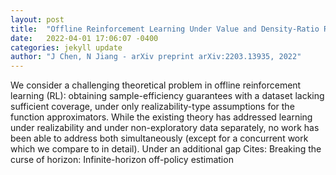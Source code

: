 ```yaml
---
layout: post
title:  "Offline Reinforcement Learning Under Value and Density-Ratio Realizability: the Power of Gaps"
date:   2022-04-01 17:06:07 -0400
categories: jekyll update
author: "J Chen, N Jiang - arXiv preprint arXiv:2203.13935, 2022"
---
```

We consider a challenging theoretical problem in offline reinforcement learning (RL): obtaining sample-efficiency guarantees with a dataset lacking sufficient coverage, under only realizability-type assumptions for the function approximators. While the existing theory has addressed learning under realizability and under non-exploratory data separately, no work has been able to address both simultaneously (except for a concurrent work which we compare to in detail). Under an additional gap Cites: Breaking the curse of horizon: Infinite-horizon off-policy estimation